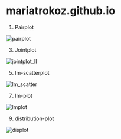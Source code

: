 # mariatrokoz.github.io

1. Pairplot

![pairplot](https://github.com/user-attachments/assets/794a39e0-2d30-4ad6-9833-585ffe1b9469)

3. Jointplot

![jointplot_II](https://github.com/user-attachments/assets/da2523f4-b460-46fc-add9-ac9e6afeab6b)

5. lm-scatterplot

![lm_scatter](https://github.com/user-attachments/assets/431d4427-aaeb-4a7a-898a-04ff77d2e2f7)

7. lm-plot

![lmplot](https://github.com/user-attachments/assets/f93695f7-886f-4a2a-bd31-40343129aa63)

9. distribution-plot
   
![displot](https://github.com/user-attachments/assets/a3fc2dcf-4874-4535-9dd5-f26346afc31b)








